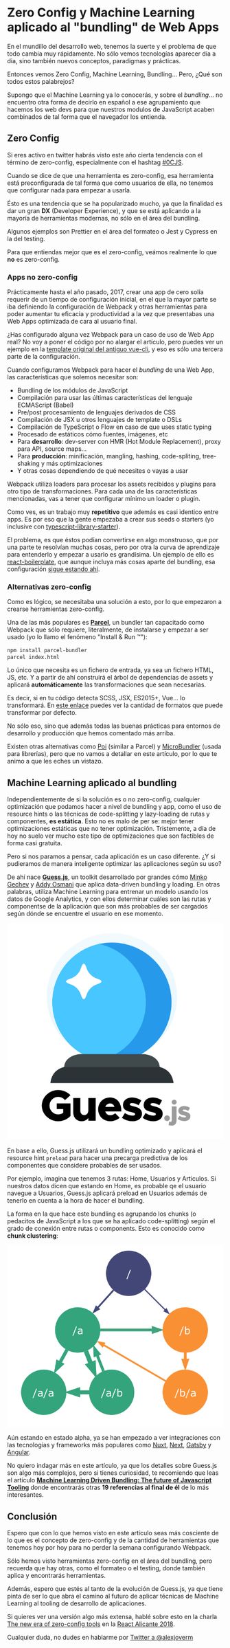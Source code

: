 # Zero Config y Machine Learning aplicado al "bundling" de Web Apps

En el mundillo del desarrollo web, tenemos la suerte y el problema de que todo cambia muy rápidamente. No sólo vemos tecnologías aparecer día a dia, sino también nuevos conceptos, paradigmas y prácticas.

Entonces vemos Zero Config, Machine Learning, Bundling... Pero, ¿Qué son todos estos palabrejos?

Supongo que el Machine Learning ya lo conocerás, y sobre el _bundling_... no encuentro otra forma de decirlo en español a ese agrupamiento que hacemos los web devs para que nuestros modulos de JavaScript acaben combinados de tal forma que el navegador los entienda.

## Zero Config

Si eres activo en twitter habrás visto este año cierta tendencia con el término de zero-config, especialmente con el hashtag [#0CJS](https://twitter.com/hashtag/0CJS).

Cuando se dice de que una herramienta es zero-config, esa herramienta está preconfigurada de tal forma que como usuarios de ella, no tenemos que configurar nada para empezar a usarla.

Ésto es una tendencia que se ha popularizado mucho, ya que la finalidad es dar un gran **DX** (Developer Experience), y que se está aplicando a la mayoría de herramientas modernas, no sólo en el área del bundling.

Algunos ejemplos son Prettier en el área del formateo o Jest y Cypress en la del testing.

Para que entiendas mejor que es el zero-config, veámos realmente lo que **no** es zero-config.

### Apps no zero-config

Prácticamente hasta el año pasado, 2017, crear una app de cero solía requerir de un tiempo de configuración inicial, en el que la mayor parte se iba definiendo la configuración de Webpack y otras herramientas para poder aumentar tu eficacia y productividad a la vez que presentabas una Web Apps optimizada de cara al usuario final.

¿Has configurado alguna vez Webpack para un caso de uso de Web App real? No voy a poner el código por no alargar el artículo, pero puedes ver un ejemplo en la [template original del antiguo vue-cli](https://github.com/vuejs-templates/webpack/blob/develop/template/build/webpack.base.conf.js), y eso es sólo una tercera parte de la configuración.

Cuando configuramos Webpack para hacer el _bundling_ de una Web App, las características que solemos necesitar son:

- Bundling de los módulos de JavaScript
- Compilación para usar las últimas características del lenguaje ECMAScript (Babel)
- Pre/post procesamiento de lenguajes derivados de CSS
- Compilación de JSX u otros lenguajes de template o DSLs
- Compilación de TypeScript o Flow en caso de que uses static typing
- Procesado de estáticos cómo fuentes, imágenes, etc
- Para **desarrollo**: dev-server con HMR (Hot Module Replacement), proxy para API, source maps...
- Para **producción**: minificación, mangling, hashing, code-spliting, tree-shaking y más optimizaciones
- Y otras cosas dependiendo de qué necesites o vayas a usar

Webpack utiliza loaders para procesar los assets recibidos y plugins para otro tipo de transformaciones. Para cada una de las características mencionadas, vas a tener que configurar mínimo un loader o plugin.

Como ves, es un trabajo muy **repetitivo** que además es casi identico entre apps. Es por eso que la gente empezaba a crear sus seeds o starters (yo inclusive con [typescript-library-starter](https://github.com/alexjoverm/typescript-library-starter)).

El problema, es que éstos podían convertirse en algo monstruoso, que por una parte te resolvían muchas cosas, pero por otra la curva de aprendizaje para entenderlo y empezar a usarlo es grandísima. Un ejemplo de ello es [react-boilerplate](https://github.com/react-boilerplate/react-boilerplate), que aunque incluya más cosas aparte del bundling, esa configuración [sigue estando ahí](https://github.com/react-boilerplate/react-boilerplate/blob/master/internals/webpack/webpack.base.babel.js).

### Alternativas zero-config

Como es lógico, se necesitaba una solución a esto, por lo que empezaron a crearse herramientas zero-config.

Una de las más populares es **[Parcel](https://parceljs.org)**, un bundler tan capacitado como Webpack que sólo requiere, literalmente, de instalarse y empezar a ser usado (yo lo llamo el fenómeno "Install & Run ™️"):

```
npm install parcel-bundler
parcel index.html
```

Lo único que necesita es un fichero de entrada, ya sea un fichero HTML, JS, etc. Y a partir de ahí construirá el árbol de dependencias de assets y aplicará **automáticamente** las transformaciones que sean necesarias.

Es decir, si en tu código detecta SCSS, JSX, ES2015+, Vue... lo transformará. En [este enlace](https://parceljs.org/assets.html#assets-supported-by-default) puedes ver la cantidad de formatos que puede transformar por defecto.

No sólo eso, sino que además todas las buenas prácticas para entornos de desarrollo y producción que hemos comentado más arriba.

Existen otras alternativas como [Poi](https://poi.js.org) (similar a Parcel) y [MicroBundler](https://github.com/developit/microbundle) (usada para librerías), pero que no vamos a detallar en este artículo, por lo que te animo a que les eches un vistazo.

## Machine Learning aplicado al bundling

Independientemente de si la solución es o no zero-config, cualquier optimización que podamos hacer a nivel de bundling y app, como el uso de resource hints o las técnicas de code-splitting y lazy-loading de rutas y componentes, **es estática**. Esto no es malo de per se: mejor tener optimizaciones estáticas que no tener optimización. Tristemente, a día de hoy no suelo ver mucho este tipo de optimizaciones que son factibles de forma casi gratuita.

Pero si nos paramos a pensar, cada aplicación es un caso diferente. ¿Y si pudieramos de manera inteligente optimizar las aplicaciones según su uso?

De ahí nace **[Guess.js](https://github.com/guess-js/guess)**, un toolkit desarrollado por grandes cómo [Minko Gechev](https://twitter.com/mgechev) y [Addy Osmani](https://twitter.com/addyosmani) que aplica data-driven bundling y loading. En otras palabras, utiliza Machine Learning para entrenar un modelo usando los datos de Google Analytics, y con ellos determinar cuáles son las rutas y componentse de la aplicación que son más probables de ser cargados según dónde se encuentre el usuario en ese momento.

![Guess.js](./guess.png)

En base a ello, Guess.js utilizará un bundling optimizado y aplicará el resource hint `preload` para hacer una precarga predictiva de los componentes que considere probables de ser usados.

Por ejemplo, imagina que tenemos 3 rutas: Home, Usuarios y Articulos. Si nuestros datos dicen que estando en Home, es probable qe el usuario navegue a Usuarios, Guess.js aplicará preload en Usuarios además de tenerlo en cuenta a la hora de hacer el bundling.

La forma en la que hace este bundling es agrupando los chunks (o pedacitos de JavaScript a los que se ha aplicado code-splitting) según el grado de conexión entre rutas o components. Esto es conocido como **chunk clustering**:

![Chunk Clustering](./chunk-clustering.png)

Aún estando en estado alpha, ya se han empezado a ver integraciones con las tecnologías y frameworks más populares como [Nuxt](https://twitter.com/nuxt_js/status/1037855174147166209?lang=en), [Next](https://twitter.com/mgechev/status/1036774136058601472?lang=en), [Gatsby](https://www.gatsbyjs.org/packages/gatsby-plugin-guess-js/) y [Angular](https://github.com/mgechev/guess-js-angular-demo).

No quiero indagar más en este artículo, ya que los detalles sobre Guess.js son algo más complejos, pero si tienes curiosidad, te recomiendo que leas el artículo **[Machine Learning Driven Bundling: The future of Javascript Tooling](https://blog.mgechev.com/2018/03/18/machine-learning-data-driven-bundling-webpack-javascript-markov-chain-angular-react/)** donde encontrarás otras **19 referencias al final de él** de lo más interesantes.

## Conclusión

Espero que con lo que hemos visto en este artículo seas más cosciente de lo que es el concepto de zero-config y de la cantidad de herramientas que tenemos hoy por hoy para no perder la semana configurando Webpack.

Sólo hemos visto herramientas zero-config en el área del bundling, pero recuerda que hay otras, como el formateo o el testing, donde también aplica y encontrarás herramientas.

Además, espero que estés al tanto de la evolución de Guess.js, ya que tiene pinta de ser lo que abra el camino al futuro de aplicar técnicas de Machine Learning al tooling de desarrollo de aplicaciones.

Si quieres ver una versión algo más extensa, hablé sobre esto en la charla [The new era of zero-config tools](https://www.youtube.com/watch?v=Zh8BAD418fI) en la [React Alicante 2018](http://reactalicante.es/).

Cualquier duda, no dudes en hablarme por [Twitter a @alexjoverm](https://twitter.com/alexjoverm)
